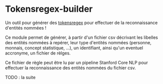 # Tokensregex-builder

Un outil pour générer des [tokensregex](https://stanfordnlp.github.io/CoreNLP/tokensregex.html)
pour effectuer de la reconnaissance d'entités nommées ! 

Ce module permet de générer, à partir d'un fichier csv décrivant les
libelles des entités nommées à repérer, leur type d'entités nommées 
(personne, monnais, concept statistique, ...), un identifiant, ainsi 
qu'un eventuel accronyme, un fichier de rèlges.

Ce fichier de règle peut être lu par un pipeline Stanford Core NLP pour
effectuer la reconnaissance des entités nommées du fichier csv.

TODO : la suite
